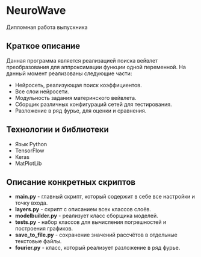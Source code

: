 # NeuroWave
Дипломная работа выпускника
## Краткое описание
Данная программа является реализацией поиска вейвлет преобразования для аппроксимации функции одной переменной.
На данный момент реализованы следующие части:
- Нейросеть, реализующая поиск коэффициентов.
- Все слои нейросети.
- Модульность задания материнского вейвлета.
- Сборщик различных конфигураций сетей для тестирования.
- Разложение в ряд фурье, для оценки и сравнения.
## Технологии и библиотеки
- Язык Python
- TensorFlow
- Keras
- MatPlotLib
## Описание конкретных скриптов
- **main.py** \- главный скрипт, который содержит в себе все настройки и точку входа.  
- **layers.py** \- скрипт с описанием всех классов слоёв.  
- **modelbuilder.py** \- реализует класс сборщика моделей.  
- **tests.py** \- набор классов для вычисления погрешностей и построения графиков.
- **save_to_file.py** \- сохранение значений рассчётов в отдельные текстовые файлы.
- **fourier.py** \- класс, который реализует разложение в ряд фурье.